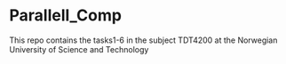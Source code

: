 # Parallell_Comp

This repo contains the tasks1-6 in the subject TDT4200 at the Norwegian University of Science and Technology
